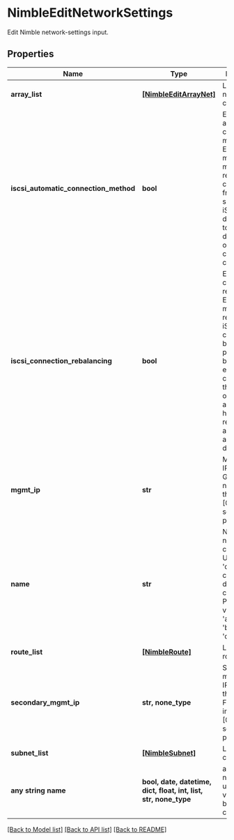 # NimbleEditNetworkSettings

Edit Nimble network-settings input.

## Properties
Name | Type | Description | Notes
------------ | ------------- | ------------- | -------------
**array_list** | [**[NimbleEditArrayNet]**](NimbleEditArrayNet.md) | List of array network configs. | [optional] 
**iscsi_automatic_connection_method** | **bool** | Enable automatic connection method. Enabling this means means redirecting connections from the specified iSCSI discovery IP to the best data IP based on connection counts. | [optional] 
**iscsi_connection_rebalancing** | **bool** | Enable connection rebalancing. Enabling this means rebalancing iSCSI connections by periodically breaking existing connections that are out-of-balance, allowing the host to reconnect to a more appropriate data IP. | [optional] 
**mgmt_ip** | **str** | Management IP for the Group. Four numbers in the range [0,255] separated by periods. | [optional] 
**name** | **str** | Name of the network configuration. Use the name &#39;draft&#39; when creating a draft configuration. Possible values are &#39;active&#39;, &#39;backup&#39; and &#39;draft&#39;. | [optional] 
**route_list** | [**[NimbleRoute]**](NimbleRoute.md) | List of static routes. | [optional] 
**secondary_mgmt_ip** | **str, none_type** | Secondary management IP address for the Group. Four numbers in the range [0,255] separated by periods. | [optional] 
**subnet_list** | [**[NimbleSubnet]**](NimbleSubnet.md) | List of subnet configs. | [optional] 
**any string name** | **bool, date, datetime, dict, float, int, list, str, none_type** | any string name can be used but the value must be the correct type | [optional]

[[Back to Model list]](../README.md#documentation-for-models) [[Back to API list]](../README.md#documentation-for-api-endpoints) [[Back to README]](../README.md)


